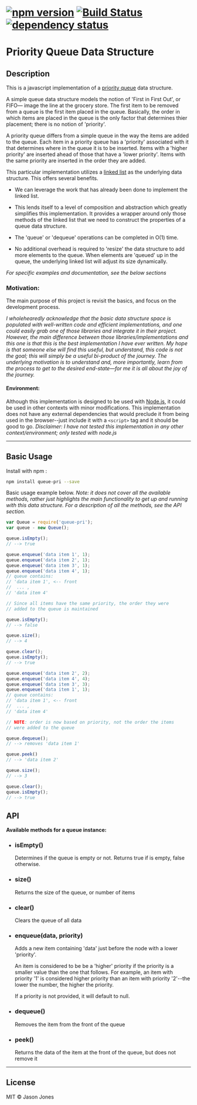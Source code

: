 # [![npm version][npm-image]][npm-url] [![Build Status][travis-image]][travis-url] [![dependency status][dm-image]][dm-url]

# Priority Queue Data Structure

## Description

This is a javascript implementation of a
[priority queue](http://en.wikipedia.org/wiki/Priority_queue)
data structure.

A simple queue data structure models the notion of 'First in First Out', or
FIFO&mdash; image the line at the grocery store.  The first item to be removed
from a queue is the first item placed in the queue.  Basically, the order in
which items are placed in the queue is the only factor that determines thier
placement; there is no notion of 'priority'.

A priority queue differs from a simple queue in the way the items are added to
the queue.  Each item in a priority queue has a 'priority' associated with it
that determines where in the queue it is to be inserted.  Items with a 'higher
priority' are inserted ahead of those that have a 'lower priority'.  Items with
the same priority are inserted in the order they are added.

This particular implementation utilizes a
[linked list](https://www.npmjs.com/package/dbly-linked-list) as the
underlying data structure.  This offers several benefits.

* We can leverage the work that has already been done to implement the
  linked list.

* This lends itself to a level of composition and abstraction which greatly
  simplifies this implementation.  It provides a wrapper around only those
  methods of the linked list that we need to construct the properties of a
  queue data structure.

* The 'queue' or 'dequeue' operations can be completed in O(1) time.

* No additional overhead is required to 'resize' the data structure to add
  more elements to the queue.  When elements are 'queued' up in the queue, the
  underlying linked list will adjust its size dynamically.

*For specific examples and documentation, see the below sections*

### Motivation:

The main purpose of this project is revisit the basics, and focus on the
development process.

*I wholehearedly acknowledge that the basic data structure space is populated
with well-written code and efficient implementations, and one could easily grab
one of those libraries and integrate it in their project.  However, the main
difference between those libraries/implementations and this one is that this is
the best implementation I have ever written.  My hope is that someone else will
find this useful, but understand, this code is not the goal; this will simply
be a useful bi-product of the journey.  The underlying motivation is to
understand and, more importantly, learn from the process to get to the desired
end-state&mdash;for me it is all about the joy of the journey.*

#### Environment:

Although this implementation is designed to be used with
[Node.js](http://www.nodejs.org), it could be used in other contexts with minor
modifications.  This implementation does not have any external dependencies
that would preclude it from being used in the browser--just include it with a
`<script>` tag and it should be good to go.  _Disclaimer: I have not tested
this implementation in any other context/environment; only tested with node.js_

----

## Basic Usage

Install with npm :

```bash
npm install queue-pri --save
```
Basic usage example below.  _Note: it does not cover all the available
methods, rather just highlights the main functionality to get up and running
with this data structure. For a description of all the methods, see the
API section._

```javascript
var Queue = require('queue-pri');
var queue - new Queue();

queue.isEmpty();
// --> true

queue.enqueue('data item 1', 1);
queue.enqueue('data item 2', 1);
queue.enqueue('data item 3', 1);
queue.enqueue('data item 4', 1);
// queue contains:
// 'data item 1', <-- front
//  ... ,
// 'data item 4'

// Since all items have the same priority, the order they were
// added to the queue is maintained

queue.isEmpty();
// --> false

queue.size();
// --> 4

queue.clear();
queue.isEmpty();
// --> true

queue.enqueue('data item 2', 2);
queue.enqueue('data item 4', 4);
queue.enqueue('data item 3', 3);
queue.enqueue('data item 1', 1);
// queue contains:
// 'data item 1', <-- front
//  ... ,
// 'data item 4'

// NOTE: order is now based on priority, not the order the items
// were added to the queue

queue.dequeue();
// --> removes 'data item 1'

queue.peek()
// --> 'data item 2'

queue.size();
// --> 3

queue.clear();
queue.isEmpty();
// --> true
```

## API

**Available methods for a queue instance:**

* ### isEmpty()
    Determines if the queue is empty or not. Returns true if is empty, false
    otherwise.

* ### size()
    Returns the size of the queue, or number of items

* ### clear()
    Clears the queue of all data

* ### enqueue(data, priority)
    Adds a new item containing 'data' just before the node with a lower
    'priority'.

    An item is considered to be be a 'higher' priority if
    the priority is a smaller value than the one that follows.  For
    example, an item with priority '1' is considered higher priority than
    an item with priority '2'--the lower the number, the higher the
    priority.

    If a priority is not provided, it will default to null.

* ### dequeue()
    Removes the item from the front of the queue

* ### peek()
    Returns the data of the item at the front of the queue,
    but does not remove it

----
## License
MIT &copy; Jason Jones

[npm-image]:https://badge.fury.io/js/queue-pri.svg
[npm-url]:http://npmjs.org/package/queue-pri
[travis-image]:https://travis-ci.org/jasonsjones/queue-pri.svg
[travis-url]:https://travis-ci.org/jasonsjones/queue-pri
[dm-image]:https://david-dm.org/jasonsjones/queue-pri.svg
[dm-url]:https://david-dm.org/jasonsjones/queue-pri
